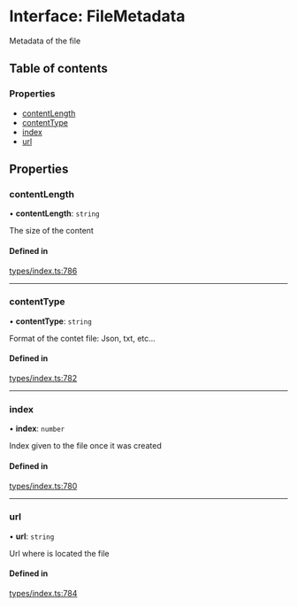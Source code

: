 # Interface: FileMetadata

Metadata of the file

## Table of contents

### Properties

- [contentLength](FileMetadata.md#contentlength)
- [contentType](FileMetadata.md#contenttype)
- [index](FileMetadata.md#index)
- [url](FileMetadata.md#url)

## Properties

### contentLength

• **contentLength**: `string`

The size of the content

#### Defined in

[types/index.ts:786](https://github.com/nevermined-io/react-components/blob/baaf4c1/catalog/src/types/index.ts#L786)

___

### contentType

• **contentType**: `string`

Format of the contet file: Json, txt, etc...

#### Defined in

[types/index.ts:782](https://github.com/nevermined-io/react-components/blob/baaf4c1/catalog/src/types/index.ts#L782)

___

### index

• **index**: `number`

Index given to the file once it was created

#### Defined in

[types/index.ts:780](https://github.com/nevermined-io/react-components/blob/baaf4c1/catalog/src/types/index.ts#L780)

___

### url

• **url**: `string`

Url where is located the file

#### Defined in

[types/index.ts:784](https://github.com/nevermined-io/react-components/blob/baaf4c1/catalog/src/types/index.ts#L784)
